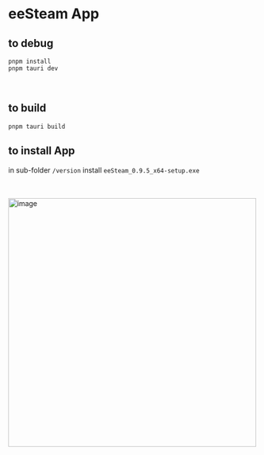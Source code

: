 # eeSteam App

## to debug
```
pnpm install    
pnpm tauri dev
```

<br />

## to build
```
pnpm tauri build
```



## to install App
in sub-folder `/version`
install `eeSteam_0.9.5_x64-setup.exe`

<br />
<br />

<img width="500" alt="image" src="https://github.com/user-attachments/assets/f2032e5f-5715-4987-9844-1b26133cdf7f">

